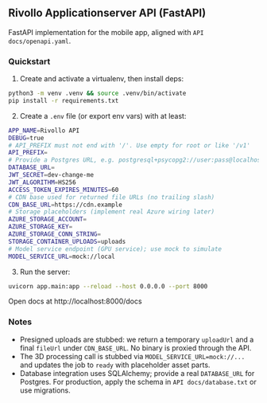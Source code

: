 ## Rivollo Applicationserver API (FastAPI)

FastAPI implementation for the mobile app, aligned with `API docs/openapi.yaml`.

### Quickstart

1. Create and activate a virtualenv, then install deps:

```bash
python3 -m venv .venv && source .venv/bin/activate
pip install -r requirements.txt
```

2. Create a `.env` file (or export env vars) with at least:

```bash
APP_NAME=Rivollo API
DEBUG=true
# API_PREFIX must not end with '/'. Use empty for root or like '/v1'
API_PREFIX=
# Provide a Postgres URL, e.g. postgresql+psycopg2://user:pass@localhost:5432/rivollo
DATABASE_URL=
JWT_SECRET=dev-change-me
JWT_ALGORITHM=HS256
ACCESS_TOKEN_EXPIRES_MINUTES=60
# CDN base used for returned file URLs (no trailing slash)
CDN_BASE_URL=https://cdn.example
# Storage placeholders (implement real Azure wiring later)
AZURE_STORAGE_ACCOUNT=
AZURE_STORAGE_KEY=
AZURE_STORAGE_CONN_STRING=
STORAGE_CONTAINER_UPLOADS=uploads
# Model service endpoint (GPU service); use mock to simulate
MODEL_SERVICE_URL=mock://local
```

3. Run the server:

```bash
uvicorn app.main:app --reload --host 0.0.0.0 --port 8000
```

Open docs at http://localhost:8000/docs

### Notes
- Presigned uploads are stubbed: we return a temporary `uploadUrl` and a final `fileUrl` under `CDN_BASE_URL`. No binary is proxied through the API.
- The 3D processing call is stubbed via `MODEL_SERVICE_URL=mock://...` and updates the job to `ready` with placeholder asset parts.
- Database integration uses SQLAlchemy; provide a real `DATABASE_URL` for Postgres. For production, apply the schema in `API docs/database.txt` or use migrations.
